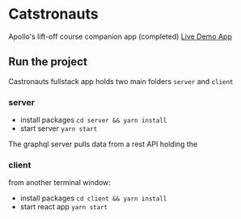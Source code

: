 # Catstronauts

Apollo's lift-off course companion app (completed)
[Live Demo App](https://lift-off-client-demo.netlify.app/)

## Run the project

Castronauts fullstack app holds two main folders `server` and `client`

### server

- install packages `cd server && yarn install`
- start server `yarn start`

The graphql server pulls data from a rest API holding the

### client

from another terminal window:

- install packages `cd client && yarn install`
- start react app `yarn start`
